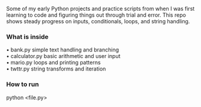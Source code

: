 Some of my early Python projects and practice scripts from when I was first learning to code and figuring things out through trial and error. This repo shows steady progress on inputs, conditionals, loops, and string handling.

### What is inside
• bank.py  simple text handling and branching  
• calculator.py  basic arithmetic and user input  
• mario.py  loops and printing patterns  
• twttr.py  string transforms and iteration

### How to run
python <file.py>
